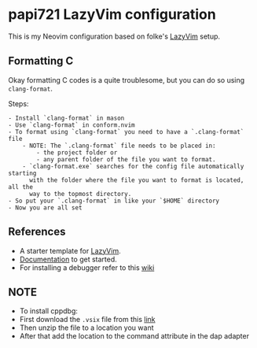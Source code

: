 # papi721 LazyVim configuration

This is my Neovim configuration based on folke's
[LazyVim](https://github.com/LazyVim/LazyVim) setup.

## Formatting C

Okay formatting C codes is a quite troublesome, but you can do so using
`clang-format`.

Steps:

    - Install `clang-format` in mason
    - Use `clang-format` in conform.nvim
    - To format using `clang-format` you need to have a `.clang-format` file
        - NOTE: The `.clang-format` file needs to be placed in:
            - the project folder or
            - any parent folder of the file you want to format.
        - `clang-format.exe` searches for the config file automatically starting
          with the folder where the file you want to format is located, all the
          way to the topmost directory.
    - So put your `.clang-format` in like your `$HOME` directory
    - Now you are all set

## References

- A starter template for [LazyVim](https://github.com/LazyVim/LazyVim).
- [Documentation](https://lazyvim.github.io/installation) to get started.
- For installing a debugger refer to this [wiki](https://github.com/mfussenegger/nvim-dap/wiki)
## NOTE
- To install cppdbg:
 - First download the `.vsix` file from this [link](https://marketplace.visualstudio.com/items?itemName=ms-vscode.cpptools)
 - Then unzip the file to a location you want
 - After that add the location to the command attribute in the dap adapter

